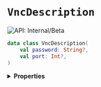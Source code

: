 # `VncDescription`


![API: Internal/Beta](https://img.shields.io/static/v1?label=API&message=Internal/Beta&color=red&style=flat-square)



```kotlin
data class VncDescription(
    val password: String?,
    val port: Int?,
)
```

<details>
<summary>
<b>Properties</b>
</summary>

<details>
<summary>
<code>password</code>: <code><code><a href='https://kotlinlang.org/api/latest/jvm/stdlib/kotlin/-string/'>String</a>?</code></code>
</summary>





</details>

<details>
<summary>
<code>port</code>: <code><code><a href='https://kotlinlang.org/api/latest/jvm/stdlib/kotlin/-int/'>Int</a>?</code></code>
</summary>





</details>



</details>

